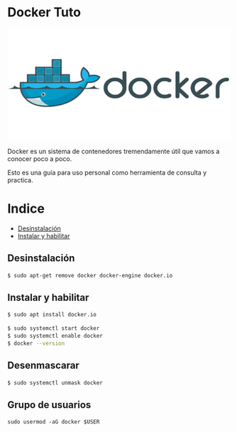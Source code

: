 # Docker Tuto


![](https://github.com/Rijaelto/big_Rata/blob/master/docker/images/dockerlogo.png)

Docker es un sistema de contenedores tremendamente útil que vamos a conocer poco a poco. 

Esto es una guía para uso personal como herramienta de consulta y practica. 


# Indice

<!--ts-->
   * [Desinstalación](#Desinstalación)
   * [Instalar y habilitar](#Instalar-y-habilitar)

<!--te-->


Desinstalación
--------------

```bash
$ sudo apt-get remove docker docker-engine docker.io
```
	
Instalar y habilitar
--------------------

```bash
$ sudo apt install docker.io
```

```bash
$ sudo systemctl start docker
$ sudo systemctl enable docker
$ docker --version
```

Desenmascarar
-------------

```bash
$ sudo systemctl unmask docker
```

Grupo de usuarios
------

	sudo usermod -aG docker $USER
